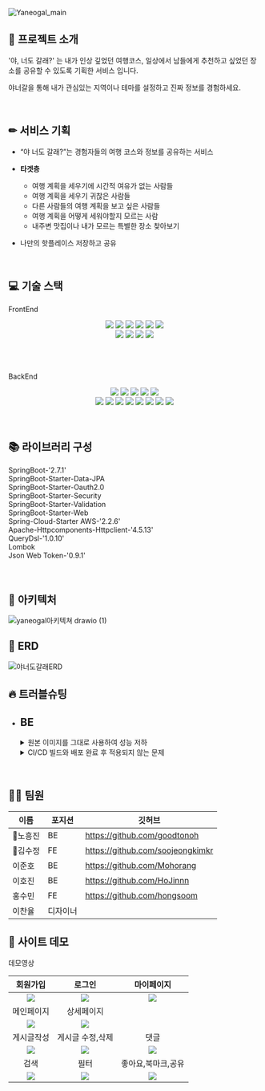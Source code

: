 ![Yaneogal_main](https://user-images.githubusercontent.com/105188620/181587809-cb324016-bc39-4ae0-ba8b-5f3aa99072fc.jpeg)

## 🔎 프로젝트 소개 
<p>'야, 너도 갈래?' 는 내가 인상 깊었던 여행코스, 
일상에서 남들에게 추천하고 싶었던 장소를 공유할 수 있도록 기획한 서비스 입니다.</p>
<p>야너갈을 통해 내가 관심있는 지역이나 테마를 설정하고 진짜 정보를 경험하세요.</p> 
<br/>

## ✏ 서비스 기획
- “야 너도 갈래?”는 경험자들의 여행 코스와 정보를 공유하는 서비스
- **타겟층**
    - 여행 계획을 세우기에 시간적 여유가 없는 사람들
    - 여행 계획을 세우기 귀찮은 사람들
    - 다른 사람들의 여행 계획을 보고 싶은 사람들
    - 여행 계획을 어떻게 세워야할지 모르는 사람
    - 내주변 맛집이나 내가 모르는 특별한 장소 찾아보기
    
         
- 나만의 핫플레이스 저장하고 공유
<br/>

## 💻 기술 스택
FrontEnd
<div align='center'>
    <img src="https://img.shields.io/badge/html-E34F26?style=for-the-badge&logo=html5&logoColor=white">
    <img src="https://img.shields.io/badge/css-1572B6?style=for-the-badge&logo=css3&logoColor=white">
    <img src="https://img.shields.io/badge/sass-CC6699?style=for-the-badge&logo=sass&logoColor=white">
    <img src="https://img.shields.io/badge/javascript-F7DF1E?style=for-the-badge&logo=javascript&logoColor=black">
    <img src="https://img.shields.io/badge/react-61DAFB?style=for-the-badge&logo=react&logoColor=black">
    <img src="https://img.shields.io/badge/redux-764ABC?style=for-the-badge&logo=redux&logoColor=black">
    <br/>
    <img src="https://img.shields.io/badge/figma-F24E1E?style=for-the-badge&logo=figma&logoColor=black">
    <img src="https://img.shields.io/badge/aws-232F3E?style=for-the-badge&logo=aws&logoColor=black">
    <img src="https://img.shields.io/badge/github-white?style=for-the-badge&logo=github&logoColor=black">
    <img src="https://img.shields.io/badge/github%20actions-0769AD?style=for-the-badge&logo=github%20actions&logoColor=white">
</div>
    <br/>    <br/>    <br/>

BackEnd
<div align='center' >
    <img src="https://img.shields.io/badge/java-007396?style=for-the-badge&logo=java&logoColor=white">
    <img src="https://img.shields.io/badge/spring-6DB33F?style=for-the-badge&logo=spring&logoColor=white">
    <img src="https://img.shields.io/badge/springboot-6DB33F?style=for-the-badge&logo=springboot&logoColor=black">
    <img src="https://img.shields.io/badge/gradle-02303A?style=for-the-badge&logo=gradle&logoColor=black">
    <img src="https://img.shields.io/badge/mysql-4479A1?style=for-the-badge&logo=mysql&logoColor=black">
    <br/>
    <img src="https://img.shields.io/badge/amazon%20aws-f7f7f7?style=for-the-badge&logo=amazon%20aws&logoColor=f89400">
    <img src="https://img.shields.io/badge/CodeDepoly-1F497D?style=for-the-badge&logo=CodeDepoly&logoColor=white">
    <img src="https://img.shields.io/badge/EC2-782A90?style=for-the-badge&logo=EC2&logoColor=white">
    <img src="https://img.shields.io/badge/S3-FC5230?style=for-the-badge&logo=S3&logoColor=white">
    <img src="https://img.shields.io/badge/lambda-EAEAEA?style=for-the-badge&logo=lambda&logoColor=black">
    <img src="https://img.shields.io/badge/Querydsl-FF9900?style=for-the-badge&logo=Querydsl&logoColor=white">
    <img src="https://img.shields.io/badge/github-181717?style=for-the-badge&logo=github&logoColor=white">
    <img src="https://img.shields.io/badge/github%20actions-0769AD?style=for-the-badge&logo=github%20actions&logoColor=white">
</div>
<br/><br/>

## 📚 라이브러리 구성
SpringBoot-'2.7.1'<br/>
SpringBoot-Starter-Data-JPA<br/>
SpringBoot-Starter-Oauth2.0<br/>
SpringBoot-Starter-Security<br/>
SpringBoot-Starter-Validation<br/>
SpringBoot-Starter-Web<br/>
Spring-Cloud-Starter AWS-'2.2.6'<br/>
Apache-Httpcomponents-Httpclient-'4.5.13'<br/>
QueryDsl-'1.0.10'<br/>
Lombok<br/>
Json Web Token-'0.9.1'<br/>
<br/><br/>




## 📖 아키텍처 
![yaneogal아키텍쳐 drawio (1)](https://user-images.githubusercontent.com/105032621/183236885-f16f7162-412e-49f5-b832-75eb0e67db1f.png)
<br/>

## 📃 ERD
![야너도갈래ERD](https://user-images.githubusercontent.com/105188620/181571360-7046077c-10ef-4d94-a744-8a2cc319a293.png)
<br/>

## 🔥 트러블슈팅

- ## BE

    <details>
    <summary>원본 이미지를 그대로 사용하여 성능 저하</summary>

    <br/>

    <img width="452" alt="BE_트러블슈팅1" src="https://user-images.githubusercontent.com/105188620/183325600-71ddb2ca-7ee7-49bb-b16d-e6811928027c.png">
    <img width="467" alt="트러블슈팅2" src="https://user-images.githubusercontent.com/105188620/183326058-9e066047-17dd-4f44-b2d2-e2a7af87f53e.png">
    </details>

    <details>
    <summary>CI/CD 빌드와 배포 완료 후 적용되지 않는 문제</summary>

    <br/>

    <img width="444" alt="트러블슈팅3" src="https://user-images.githubusercontent.com/105188620/183325991-2df8ce72-40d0-411d-99e3-52b5d667cd43.png">
    <img width="435" alt="트러블슈팅4" src="https://user-images.githubusercontent.com/105188620/183326109-f201c32c-ee89-45ea-b14d-eea9bf307e45.png">
    <img width="402" alt="트러블슈팅5" src="https://user-images.githubusercontent.com/105188620/183326139-5f8f2009-ae0e-4659-a36d-2f95601ab5ef.png">
    </details>

    </details>


<br/>


## 🤙🏻 팀원
|이름|포지션|깃허브|
|------|---|---|
|🔹노흥진|BE|https://github.com/goodtonoh|
|🔹김수정|FE|https://github.com/soojeongkimkr|
|이준호|BE|https://github.com/Mohorang|
|이호진|BE|https://github.com/HoJinnn|
|홍수민|FE|https://github.com/hongsoom|
|이찬율|디자이너||

## 🎥 사이트 데모

<!-- <details> -->
<summary>데모영상</summary>
  
|회원가입|로그인|마이페이지| 
|:---:|:---:|:---:| 
|<img src="https://velog.velcdn.com/images/hongsoom/post/cbb7a088-439f-472d-b1d1-7b4f4fccff0c/image.gif" />|<img src="https://velog.velcdn.com/images/hongsoom/post/6fb8813a-a5f8-4ddc-88d5-2d40ab79898b/image.gif"/>|<img src="https://velog.velcdn.com/images/hongsoom/post/96baf7ad-1a81-41e4-ad4f-363b8bce81b4/image.gif" />|
|메인페이지|상세페이지|
|<img src="https://velog.velcdn.com/images/hongsoom/post/4cd61f5b-b3bf-4c87-8b68-88c7aac36432/image.gif" />|<img src="https://velog.velcdn.com/images/hongsoom/post/cbbefcaf-8a21-4417-b47a-d776e97c74bd/image.gif" />|
|게시글작성|게시글 수정,삭제|댓글|
|<img src="https://velog.velcdn.com/images/hongsoom/post/152c55c0-7e27-4ce1-9e75-16ddb5cc1632/image.gif" />|<img src="https://velog.velcdn.com/images/hongsoom/post/b41390f1-fb4e-4e96-968e-6151c7fd879a/image.gif" />|<img src="https://velog.velcdn.com/images/hongsoom/post/fbce1f69-1a65-4b90-b601-9721f6ed32e2/image.gif" />|
|검색|필터|좋아요,북마크,공유|
|<img src="https://velog.velcdn.com/images/hongsoom/post/23f9c1aa-d549-4f89-b2f8-64b54d533ef4/image.gif" />|<img src="https://velog.velcdn.com/images/hongsoom/post/3a73dcaa-260a-480e-b851-f5f5b4779573/image.gif" />|<img src="https://velog.velcdn.com/images/hongsoom/post/d7343e7e-837e-4490-9b46-a3a812acf8f2/image.gif" />|
<!-- </details> -->

<br />
